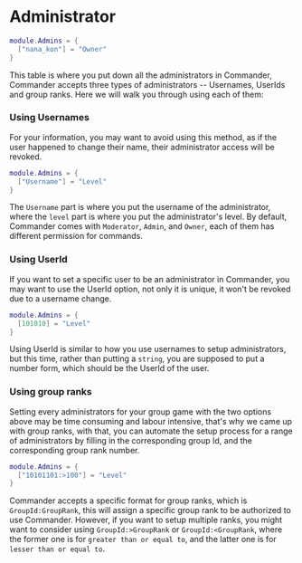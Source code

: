 # Administrator

```lua
module.Admins = {
  ["nana_kon"] = "Owner"
}
```

This table is where you put down all the administrators in Commander, Commander accepts three types of administrators -- Usernames, UserIds and group ranks. Here we will walk you through using each of them:

### Using Usernames
For your information, you may want to avoid using this method, as if the user happened to change their name, their administrator access will be revoked.

```lua
module.Admins = {
  ["Username"] = "Level"
}
```

The `Username` part is where you put the username of the administrator, where the `level` part is where you put the administrator's level. By default, Commander comes with `Moderator`, `Admin`, and `Owner`, each of them has different permission for commands.

### Using UserId
If you want to set a specific user to be an administrator in Commander, you may want to use the UserId option, not only it is unique, it won't be revoked due to a username change.

```lua
module.Admins = {
  [101010] = "Level"
}
```

Using UserId is similar to how you use usernames to setup administrators, but this time, rather than putting a `string`, you are supposed to put a number form, which should be the UserId of the user.

### Using group ranks
Setting every administrators for your group game with the two options above may be time consuming and labour intensive, that's why we came up with group ranks, with that, you can automate the setup process for a range of administrators by filling in the corresponding group Id, and the corresponding group rank number.

```lua
module.Admins = {
  ["10101101:>100"] = "Level"
}
```

Commander accepts a specific format for group ranks, which is `GroupId:GroupRank`, this will assign a specific group rank to be authorized to use Commander. However, if you want to setup multiple ranks, you might want to consider using `GroupId:>GroupRank` or `GroupId:<GroupRank`, where the former one is for `greater than or equal to`, and the latter one is for `lesser than or equal to`. 
